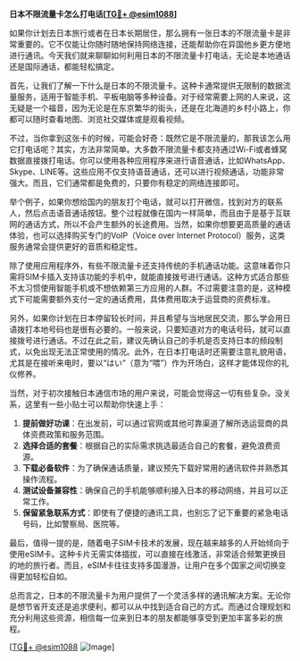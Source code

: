 **日本不限流量卡怎么打电话[[TG💪+ @esim1088](https://t.me/s/esim1088)]**

如果你计划去日本旅行或者在日本长期居住，那么拥有一张日本的不限流量卡是非常重要的。它不仅能让你随时随地保持网络连接，还能帮助你在异国他乡更方便地进行通讯。今天我们就来聊聊如何利用日本的不限流量卡打电话，无论是本地通话还是国际通话，都能轻松搞定。

首先，让我们了解一下什么是日本的不限流量卡。这种卡通常提供无限制的数据流量服务，适用于智能手机、平板电脑等多种设备。对于经常需要上网的人来说，这无疑是一个福音，因为无论是在东京繁华的街头，还是在北海道的乡村小路上，你都可以随时查看地图、浏览社交媒体或是观看视频。

不过，当你拿到这张卡的时候，可能会好奇：既然它是不限流量的，那我该怎么用它打电话呢？其实，方法非常简单。大多数不限流量卡都支持通过Wi-Fi或者蜂窝数据直接拨打电话。你可以使用各种应用程序来进行语音通话，比如WhatsApp、Skype、LINE等。这些应用不仅支持语音通话，还可以进行视频通话，功能非常强大。而且，它们通常都是免费的，只要你有稳定的网络连接即可。

举个例子，如果你想给国内的朋友打个电话，就可以打开微信，找到对方的联系人，然后点击语音通话按钮。整个过程就像在国内一样简单，而且由于是基于互联网的通话方式，所以不会产生额外的长途费用。当然，如果你想要更高质量的通话体验，也可以选择购买专门的VoIP（Voice over Internet Protocol）服务，这类服务通常会提供更好的音质和稳定性。

除了使用应用程序外，有些不限流量卡还支持传统的手机通话功能。这意味着你只需将SIM卡插入支持该功能的手机中，就能直接拨号进行通话。这种方式适合那些不太习惯使用智能手机或不想依赖第三方应用的人群。不过需要注意的是，这种模式下可能需要额外支付一定的通话费用，具体费用取决于运营商的资费标准。

另外，如果你计划在日本停留较长时间，并且希望与当地居民交流，那么学会用日语拨打本地号码也是很有必要的。一般来说，只要知道对方的电话号码，就可以直接拨号进行通话。不过在此之前，建议先确认自己的手机是否支持日本的频段制式，以免出现无法正常使用的情况。此外，在日本打电话时还需要注意礼貌用语，尤其是在接听来电时，要以“はい”（意为“喂”）作为开场白，这样才能体现你的礼仪修养。

当然，对于初次接触日本通信市场的用户来说，可能会觉得这一切有些复杂。没关系，这里有一些小贴士可以帮助你快速上手：

1. **提前做好功课**：在出发前，可以通过官网或其他可靠渠道了解所选运营商的具体资费政策和服务范围。
2. **选择合适的套餐**：根据自己的实际需求挑选最适合自己的套餐，避免浪费资源。
3. **下载必备软件**：为了确保通话质量，建议预先下载好常用的通讯软件并熟悉其操作流程。
4. **测试设备兼容性**：确保自己的手机能够顺利接入日本的移动网络，并且可以正常工作。
5. **保留紧急联系方式**：即使有了便捷的通讯工具，也别忘了记下重要的紧急电话号码，比如警察局、医院等。

最后，值得一提的是，随着电子SIM卡技术的发展，现在越来越多的人开始倾向于使用eSIM卡。这种卡片无需实体插拔，可以直接在线激活，非常适合频繁更换目的地的旅行者。而且，eSIM卡往往支持多国漫游，让用户在多个国家之间切换变得更加轻松自如。

总而言之，日本的不限流量卡为用户提供了一个灵活多样的通讯解决方案。无论你是想节省开支还是追求便利，都可以从中找到适合自己的方式。而通过合理规划和充分利用这些资源，相信每一位来到日本的朋友都能够享受到更加丰富多彩的旅程。

[[TG💪+ @esim1088](https://t.me/s/esim1088) ![Image](https://i.postimg.cc/4NQfJmqS/Snipaste-2025-05-13-00-14-12.png)]
